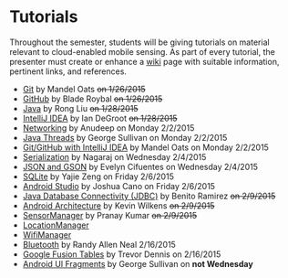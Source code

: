 Tutorials
=========

Throughout the semester, students will be giving tutorials on material relevant to cloud-enabled mobile sensing.
As part of every tutorial, the presenter must create or enhance a [wiki](https://github.com/CourseReps/ECEN489-Spring2015/wiki) page with suitable information, pertinent links, and references.

* [Git](https://github.com/CourseReps/ECEN489-Spring2015/wiki/git) by Mandel Oats ~~on 1/26/2015~~
* [GitHub](https://github.com/CourseReps/ECEN489-Spring2015/wiki/github) by Blade  Roybal ~~on 1/26/2015~~
* [Java](https://github.com/CourseReps/ECEN489-Spring2015/wiki/java) by Rong Liu ~~on 1/28/2015~~
* [IntelliJ IDEA](https://github.com/CourseReps/ECEN489-Spring2015/wiki/intellij) by Ian DeGroot ~~on 1/28/2015~~
* [Networking](https://github.com/CourseReps/ECEN489-Spring2015/wiki/javanet) by Anudeep on Monday 2/2/2015
* [Java Threads](https://github.com/CourseReps/ECEN489-Spring2015/wiki/threads) by George Sullivan on Monday 2/2/2015
* [Git/GitHub with IntelliJ IDEA](https://github.com/CourseReps/ECEN489-Spring2015/wiki/gitidea) by Mandel Oats on Monday 2/2/2015
* [Serialization](https://github.com/CourseReps/ECEN489-Spring2015/wiki/serialization) by Nagaraj on Wednesday 2/4/2015
* [JSON and GSON](https://github.com/CourseReps/ECEN489-Spring2015/wiki/json) by Evelyn Cifuentes on Wednesday 2/4/2015
* [SQLite](https://github.com/CourseReps/ECEN489-Spring2015/wiki/sqlite) by Yajie Zeng on Friday 2/6/2015
* [Android Studio](https://github.com/CourseReps/ECEN489-Spring2015/wiki/androidstudio) by Joshua Cano on Friday 2/6/2015
* [Java Database Connectivity (JDBC)](https://github.com/CourseReps/ECEN489-Spring2015/wiki/jdbc) by Benito Ramirez ~~on 2/9/2015~~
* [Android Architecture](https://github.com/CourseReps/ECEN489-Spring2015/wiki/android) by Kevin Wilkens ~~on 2/9/2015~~
* [SensorManager](https://github.com/CourseReps/ECEN489-Spring2015/wiki/sensor) by Pranay Kumar ~~on 2/9/2015~~
* [LocationManager](https://github.com/CourseReps/ECEN489-Spring2015/wiki/location)
* [WifiManager](https://github.com/CourseReps/ECEN489-Spring2015/wiki/wifi)
* [Bluetooth](https://github.com/CourseReps/ECEN489-Spring2015/wiki/bluetooth) by Randy Allen Neal 2/16/2015 
* [Google Fusion Tables](https://github.com/CourseReps/ECEN489-Spring2015/wiki/fusiontables) by Trevor Dennis on 2/16/2015
* [Android UI Fragments](https://github.com/CourseReps/ECEN489-Spring2015/wiki/fragments) by George Sullivan on **not Wednesday**
